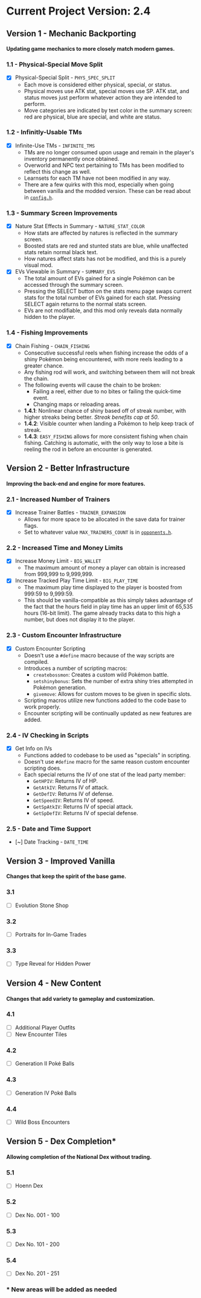 # Current Project Version: 2.4 #

## Version 1 - Mechanic Backporting ##
#### Updating game mechanics to more closely match modern games. ####

### 1.1 - Physical-Special Move Split ###
- [X] Physical-Special Split - `PHYS_SPEC_SPLIT`
    - Each move is considered either physical, special, or status.
    - Physical moves use ATK stat, special moves use SP. ATK stat, and status moves just perform
      whatever action they are intended to perform.
    - Move categories are indicated by text color in the summary screen: red are physical, blue are
      special, and white are status.

### 1.2 - Infinitly-Usable TMs ###
- [X] Infinite-Use TMs - `INFINITE_TMS`
  - TMs are no longer consumed upon usage and remain in the player's inventory permanently once
    obtained.
  - Overworld and NPC text pertaining to TMs has been modified to reflect this change as well.
  - Learnsets for each TM have not been modified in any way.
  - There are a few quirks with this mod, especially when going between vanilla and the modded
    version. These can be read about in [`config.h`](../include/config.h).

### 1.3 - Summary Screen Improvements ###
- [X] Nature Stat Effects in Summary - `NATURE_STAT_COLOR`
  - How stats are affected by natures is reflected in the summary screen.
  - Boosted stats are red and stunted stats are blue, while unaffected stats retain normal black
    text.
  - How natures affect stats has not be modified, and this is a purely visual mod.
- [X] EVs Viewable in Summary - `SUMMARY_EVS`
  - The total amount of EVs gained for a single Pokémon can be accessed through the summary screen.
  - Pressing the SELECT button on the stats menu page swaps current stats for the total number of
    EVs gained for each stat. Pressing SELECT again returns to the normal stats screen.
  - EVs are not modifiable, and this mod only reveals data normally hidden to the player.

### 1.4 - Fishing Improvements ###
- [X] Chain Fishing - `CHAIN_FISHING`
  - Consecutive successful reels when fishing increase the odds of a shiny Pokémon being
    encountered, with more reels leading to a greater chance.
  - Any fishing rod will work, and switching between them will not break the chain.
  - The following events will cause the chain to be broken:
    - Failing a reel, either due to no bites or failing the quick-time event.
    - Changing maps or reloading areas.
  - **1.4.1**: Nonlinear chance of shiny based off of streak number, with higher streaks being
               better. _Streak benefits cap at 50_.
  - **1.4.2**: Visible counter when landing a Pokémon to help keep track of streak.
  - **1.4.3**: `EASY_FISHING` allows for more consistent fishing when chain fishing. Catching is
               automatic, with the only way to lose a bite is reeling the rod in before an encounter
               is generated.


## Version 2 - Better Infrastructure ##
#### Improving the back-end and engine for more features. ####
### 2.1 - Increased Number of Trainers ###
- [X] Increase Trainer Battles - `TRAINER_EXPANSION`
  - Allows for more space to be allocated in the save data for trainer flags.
  - Set to whatever value `MAX_TRAINERS_COUNT` is in
    [`opponents.h`](../include/constants/opponents.h).

### 2.2 - Increased Time and Money Limits ###
- [X] Increase Money Limit - `BIG_WALLET`
  - The maximum amount of money a player can obtain is increased from 999,999 to 9,999,999.
- [X] Increase Tracked Play Time Limit - `BIG_PLAY_TIME`
  - The maximum play time displayed to the player is boosted from 999:59 to 9,999:59.
  - This should be vanilla-compatible as this simply takes advantage of the fact that the hours
    field in play time has an upper limit of 65,535 hours (16-bit limit). The game already tracks
    data to this high a number, but does not display it to the player.

### 2.3 - Custom Encounter Infrastructure ###
- [X] Custom Encounter Scripting
  - Doesn't use a `#define` macro because of the way scripts are compiled.
  - Introduces a number of scripting macros:
    - `createbossmon`: Creates a custom wild Pokémon battle.
    - `setshinybonus`: Sets the number of extra shiny tries attempted in Pokémon generation.
    - `givemove`: Allows for custom moves to be given in specific slots.
  - Scripting macros utilize new functions added to the code base to work properly.
  - Encounter scripting will be continually updated as new features are added.

### 2.4 - IV Checking in Scripts ###
- [X] Get Info on IVs
  - Functions added to codebase to be used as "specials" in scripting.
  - Doesn't use `#define` macro for the same reason custom encounter scripting does.
  - Each special returns the IV of one stat of the lead party member:
    - `GetHPIV`: Returns IV of HP.
    - `GetAtkIV`: Returns IV of attack.
    - `GetDefIV`: Returns IV of defense.
    - `GetSpeedIV`: Returns IV of speed.
    - `GetSpAtkIV`: Returns IV of special attack.
    - `GetSpDefIV`: Returns IV of special defense.

### 2.5 - Date and Time Support ###
- [~] Date Tracking - `DATE_TIME`


## Version 3 - Improved Vanilla ##
#### Changes that keep the spirit of the base game. ####
### 3.1 ###
- [ ] Evolution Stone Shop

### 3.2 ###
- [ ] Portraits for In-Game Trades

### 3.3 ###
- [ ] Type Reveal for Hidden Power


## Version 4 - New Content ##
#### Changes that add variety to gameplay and customization. ####
### 4.1 ###
- [ ] Additional Player Outfits
- [ ] New Encounter Tiles

### 4.2 ###
- [ ] Generation II Poké Balls

### 4.3 ###
- [ ] Generation IV Poké Balls

### 4.4 ###
- [ ] Wild Boss Encounters


## Version 5 - Dex Completion* ##
#### Allowing completion of the National Dex without trading. ####
### 5.1 ###
- [ ] Hoenn Dex

### 5.2 ###
- [ ] Dex No. 001 - 100

### 5.3 ###
- [ ] Dex No. 101 - 200

### 5.4 ###
- [ ] Dex No. 201 - 251

### * New areas will be added as needed ###
